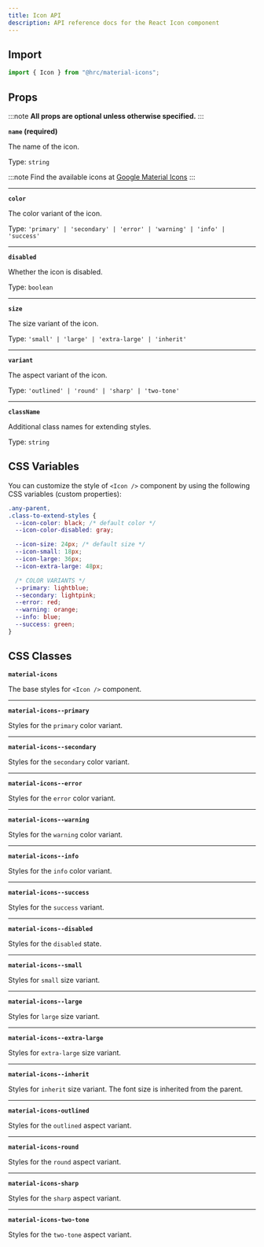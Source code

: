 ```yaml
---
title: Icon API
description: API reference docs for the React Icon component
---
```


## Import

```js
import { Icon } from "@hrc/material-icons";
```

## Props

:::note
**All props are optional unless otherwise specified.**
:::

**`name` (required)**

The name of the icon.

Type: `string`

:::note
Find the available icons at [Google Material Icons](https://fonts.google.com/icons?icon.set=Material+Icons)
:::

---

**`color`**

The color variant of the icon.

Type: `'primary' | 'secondary' | 'error' | 'warning' | 'info' | 'success'`

---

**`disabled`**

Whether the icon is disabled.

Type: `boolean`

---

**`size`**

The size variant of the icon.

Type: `'small' | 'large' | 'extra-large' | 'inherit'`

---

**`variant`**

The aspect variant of the icon.

Type: `'outlined' | 'round' | 'sharp' | 'two-tone'`

---

**`className`**

Additional class names for extending styles.

Type: `string`

## CSS Variables

You can customize the style of `<Icon />` component by using the following CSS
variables (custom properties):

```css
.any-parent,
.class-to-extend-styles {
  --icon-color: black; /* default color */
  --icon-color-disabled: gray;

  --icon-size: 24px; /* default size */
  --icon-small: 18px;
  --icon-large: 36px;
  --icon-extra-large: 48px;

  /* COLOR VARIANTS */
  --primary: lightblue;
  --secondary: lightpink;
  --error: red;
  --warning: orange;
  --info: blue;
  --success: green;
}
```

## CSS Classes

**`material-icons`**

The base styles for `<Icon />` component.

---

**`material-icons--primary`**

Styles for the `primary` color variant.

---

**`material-icons--secondary`**

Styles for the `secondary` color variant.

---

**`material-icons--error`**

Styles for the `error` color variant.

---

**`material-icons--warning`**

Styles for the `warning` color variant.

---

**`material-icons--info`**

Styles for the `info` color variant.

---

**`material-icons--success`**

Styles for the `success` variant.

---

**`material-icons--disabled`**

Styles for the `disabled` state.

---

**`material-icons--small`**

Styles for `small` size variant.

---

**`material-icons--large`**

Styles for `large` size variant.

---

**`material-icons--extra-large`**

Styles for `extra-large` size variant.

---

**`material-icons--inherit`**

Styles for `inherit` size variant. The font size is inherited from the parent.

---

**`material-icons-outlined`**

Styles for the `outlined` aspect variant.

---

**`material-icons-round`**

Styles for the `round` aspect variant.

---

**`material-icons-sharp`**

Styles for the `sharp` aspect variant.

---

**`material-icons-two-tone`**

Styles for the `two-tone` aspect variant.
